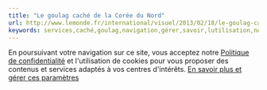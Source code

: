 ```yaml
---
title: "Le goulag caché de la Corée du Nord"
url: http://www.lemonde.fr/international/visuel/2013/02/18/le-goulag-cache-de-la-coree-du-nord_1832870_3210.html
keywords: services,caché,goulag,navigation,gérer,savoir,lutilisation,nord,poursuivant,paramètres,proposer,corée,site,politique
---
```

En poursuivant votre navigation sur ce site, vous acceptez notre [Politique de confidentialité](/confidentialite/) et l'utilisation de cookies pour vous proposer des contenus et services adaptés à vos centres d'intérêts. [En savoir plus et gérer ces paramètres](/confidentialite/)
